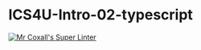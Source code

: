 # ICS4U-Intro-02-typescript

[![Mr Coxall's Super Linter](https://github.com/Peter-Gemmell/ICS4U-Intro-02-typescript/workflows/Mr%20Coxall's%20Super%20Linter/badge.svg)](https://github.com/Peter-Gemmell/ICS4U-Intro-02-typescript/actions/)
